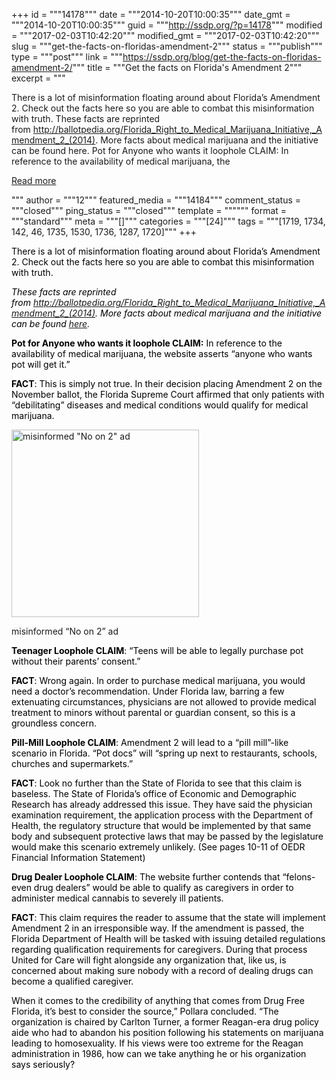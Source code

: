 +++
id = """14178"""
date = """2014-10-20T10:00:35"""
date_gmt = """2014-10-20T10:00:35"""
guid = """http://ssdp.org/?p=14178"""
modified = """2017-02-03T10:42:20"""
modified_gmt = """2017-02-03T10:42:20"""
slug = """get-the-facts-on-floridas-amendment-2"""
status = """publish"""
type = """post"""
link = """https://ssdp.org/blog/get-the-facts-on-floridas-amendment-2/"""
title = """Get the facts on Florida&#039;s Amendment 2"""
excerpt = """<p>There is a lot of misinformation floating around about Florida&#8217;s Amendment 2. Check out the facts here so you are able to combat this misinformation with truth. These facts are reprinted from http://ballotpedia.org/Florida_Right_to_Medical_Marijuana_Initiative,_Amendment_2_(2014). More facts about medical marijuana and the initiative can be found here. Pot for Anyone who wants it loophole CLAIM: In reference to the availability of medical marijuana, the</p>
<div class="h10"></div>
<p><a class="more-link2 flat" href="https://ssdp.org/blog/get-the-facts-on-floridas-amendment-2/">Read more</a></p>
"""
author = """12"""
featured_media = """14184"""
comment_status = """closed"""
ping_status = """closed"""
template = """"""
format = """standard"""
meta = """[]"""
categories = """[24]"""
tags = """[1719, 1734, 142, 46, 1735, 1530, 1736, 1287, 1720]"""
+++
<p style="color: #000000;">There is a lot of misinformation floating around about Florida&#8217;s Amendment 2. Check out the facts here so you are able to combat this misinformation with truth.</p>
<p style="color: #000000;"><em>These facts are reprinted from <a href="http://ballotpedia.org/Florida_Right_to_Medical_Marijuana_Initiative,_Amendment_2_(2014)" target="_blank">http://ballotpedia.org/Florida_Right_to_Medical_Marijuana_Initiative,_Amendment_2_(2014)</a>. More facts about medical marijuana and the initiative can be found <a href="unitedforcare.org" target="_blank">here</a>.</em></p>
<p style="color: #000000;"><b>Pot for Anyone who wants it loophole CLAIM:</b> In reference to the availability of medical marijuana, the website asserts “anyone who wants pot will get it.”</p>
<p style="color: #000000;"><b>FACT</b>: This is simply not true. In their decision placing Amendment 2 on the November ballot, the Florida Supreme Court affirmed that only patients with “debilitating” diseases and medical conditions would qualify for medical marijuana.</p>


<div id="attachment_14180" style="width: 310px" class="wp-caption alignright"><a href="/assets/7f49e5492f374e5bff07ac27d29c1848.jpg"><img class="size-medium wp-image-14180" src="http://ssdp.org/assets/7f49e5492f374e5bff07ac27d29c1848-300x300.jpg" alt="misinformed &quot;No on 2&quot; ad" width="300" height="300" /></a><p class="wp-caption-text">misinformed &#8220;No on 2&#8221; ad</p></div>
<p style="color: #000000;"><b>Teenager Loophole CLAIM</b>: “Teens will be able to legally purchase pot without their parents’ consent.”</p>
<p style="color: #000000;"><b>FACT</b>: Wrong again. In order to purchase medical marijuana, you would need a doctor’s recommendation. Under Florida law, barring a few extenuating circumstances, physicians are not allowed to provide medical treatment to minors without parental or guardian consent, so this is a groundless concern.</p>
<p style="color: #000000;"><b>Pill-Mill Loophole CLAIM</b>: Amendment 2 will lead to a “pill mill”-like scenario in Florida. “Pot docs” will “spring up next to restaurants, schools, churches and supermarkets.”</p>
<p style="color: #000000;"><b>FACT</b>: Look no further than the State of Florida to see that this claim is baseless. The State of Florida’s office of Economic and Demographic Research has already addressed this issue. They have said the physician examination requirement, the application process with the Department of Health, the regulatory structure that would be implemented by that same body and subsequent protective laws that may be passed by the legislature would make this scenario extremely unlikely. (See pages 10-11 of OEDR Financial Information Statement)</p>
<p style="color: #000000;"><b>Drug Dealer Loophole CLAIM</b>: The website further contends that “felons-even drug dealers” would be able to qualify as caregivers in order to administer medical cannabis to severely ill patients.</p>
<p style="color: #000000;"><b>FACT</b>: This claim requires the reader to assume that the state will implement Amendment 2 in an irresponsible way. If the amendment is passed, the Florida Department of Health will be tasked with issuing detailed regulations regarding qualification requirements for caregivers. During that process United for Care will fight alongside any organization that, like us, is concerned about making sure nobody with a record of dealing drugs can become a qualified caregiver.</p>
<p style="color: #000000;">When it comes to the credibility of anything that comes from Drug Free Florida, it’s best to consider the source,” Pollara concluded. “The organization is chaired by Carlton Turner, a former Reagan-era drug policy aide who had to abandon his position following his statements on marijuana leading to homosexuality. If his views were too extreme for the Reagan administration in 1986, how can we take anything he or his organization says seriously?</p>
